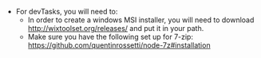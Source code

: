 
* For devTasks, you will need to:
  * In order to create a windows MSI installer, you will need to download http://wixtoolset.org/releases/ and put it in your path.
  * Make sure you have the following set up for 7-zip: https://github.com/quentinrossetti/node-7z#installation
